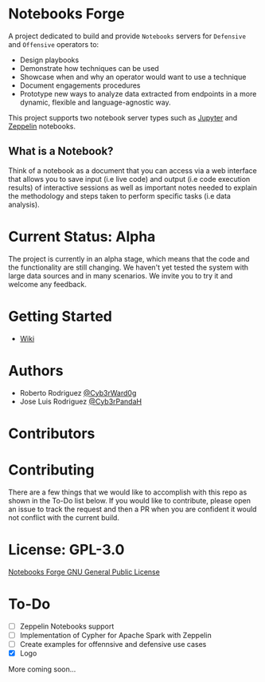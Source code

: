 # Notebooks Forge

A project dedicated to build and provide ``Notebooks`` servers for ``Defensive`` and ``Offensive`` operators to:

* Design playbooks
* Demonstrate how techniques can be used
* Showcase when and why an operator would want to use a technique
* Document engagements procedures
* Prototype new ways to analyze data extracted from endpoints in a more dynamic, flexible and language-agnostic way.

This project supports two notebook server types such as [Jupyter](https://jupyter.org/) and [Zeppelin](https://zeppelin.apache.org/) notebooks.

## What is a Notebook?

Think of a notebook as a document that you can access via a web interface that allows you to save input (i.e live code) and output (i.e code execution results) of interactive sessions as well as important notes needed to explain the methodology and steps taken to perform specific tasks (i.e data analysis).

# Current Status: Alpha

The project is currently in an alpha stage, which means that the code and the functionality are still changing. We haven't yet tested the system with large data sources and in many scenarios. We invite you to try it and welcome any feedback.

# Getting Started

* [Wiki](https://notebooks-forge.readthedocs.io/en/latest/index.html)

# Authors

* Roberto Rodriguez [@Cyb3rWard0g](https://twitter.com/Cyb3rWard0g)
* Jose Luis Rodriguez [@Cyb3rPandaH](https://twitter.com/Cyb3rPandaH)

# Contributors

# Contributing

There are a few things that we would like to accomplish with this repo as shown in the To-Do list below. If you would like to contribute, please open an issue to track the request and then a PR when you are confident it would not conflict with the current build.  

# License: GPL-3.0

[ Notebooks Forge GNU General Public License](https://github.com/Cyb3rWard0g/notebooks-forge/blob/master/LICENSE)

# To-Do

- [ ] Zeppelin Notebooks support
- [ ] Implementation of Cypher for Apache Spark with Zeppelin
- [ ] Create examples for offennsive and defensive use cases
- [X] Logo

More coming soon...